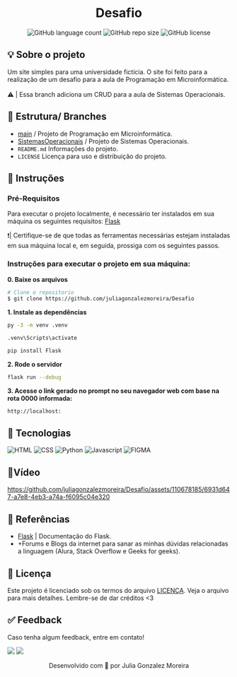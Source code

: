 <h1 align="center"> Desafio </h1>
 
<div align="center">

![GitHub language count](https://img.shields.io/github/languages/count/juliagonzalezmoreira/Desafio)
![GitHub repo size](https://img.shields.io/github/repo-size/juliagonzalezmoreira/Desafio?logoColor=blue)
![GitHub license](https://img.shields.io/github/license/juliagonzalezmoreira/Desafio?color=blue)

</div>

## 💡 Sobre o projeto
Um site simples para uma universidade fictícia. O site foi feito para a realização de um desafio para a aula de Programação em Microinformática. 
 <br> <br>
⚠️ | Essa branch adiciona um CRUD para a aula de Sistemas Operacionais.
 
## 📁 Estrutura/ Branches
- [main](https://github.com/juliagonzalezmoreira/dio-projetologico/tree/main/ecommerce) / Projeto de Programação em Microinformática.
- [SistemasOperacionais](https://github.com/juliagonzalezmoreira/dio-projetologico/tree/main/oficina) / Projeto de Sistemas Operacionais.
- ```README.md```  Informações do projeto.
- ```LICENSE```  Licença para uso e distribuição do projeto.
  
## 📍 Instruções 

### Pré-Requisitos
Para executar o projeto localmente, é necessário ter instalados em sua máquina os seguintes requisitos: [Flask](https://flask.palletsprojects.com/en/stable/)

❗️| Certifique-se de que todas as ferramentas necessárias estejam instaladas em sua máquina local e, em seguida, prossiga com os seguintes passos. <br>

### Instruções para executar o projeto em sua máquina:

**0. Baixe os arquivos**

```bash
# Clone o repositorio
$ git clone https://github.com/juliagonzalezmoreira/Desafio

```

**1. Instale as dependências**

```bash
py -3 -m venv .venv
```
```bash
.venv\Scripts\activate
```
```bash
pip install Flask
```

**2. Rode o servidor**

```bash
flask run --debug
```

**3. Acesse o link gerado no prompt no seu navegador web com base na rota 0000 informada:**
```bash
http://localhost:
```

## 🔧 Tecnologias
![HTML](https://img.shields.io/badge/HTML5-E34F26?style=for-the-badge&logo=html5&logoColor=white)
![CSS](https://img.shields.io/badge/CSS-239120?&style=for-the-badge&logo=css3&logoColor=white)
![Python](https://img.shields.io/badge/Python-14354C?style=for-the-badge&logo=python&logoColor=white)
![Javascript](https://img.shields.io/badge/JavaScript-F7DF1E?style=for-the-badge&logo=javascript&logoColor=black)
![FIGMA](https://img.shields.io/badge/Figma-F24E1E?style=for-the-badge&logo=figma&logoColor=white)

## 🎥Vídeo

https://github.com/juliagonzalezmoreira/Desafio/assets/110678185/6931d647-a7e8-4eb3-a74a-f6095c04e320
  
## 🔗 Referências
-  [Flask](https://flask.palletsprojects.com/en/stable/) | Documentação do Flask.
- +Forums e Blogs da internet para sanar as minhas dúvidas relacionadas a linguagem (Alura, Stack Overflow e Geeks for geeks).

## 📜 Licença

Este projeto é licenciado sob os termos do arquivo [LICENÇA](LICENSE). Veja o arquivo para mais detalhes. Lembre-se de dar créditos <3 <br>

## ✅ Feedback

Caso tenha algum feedback, entre em contato!

<a href = "mailto:juliagonzalezmoreira@gmail.com"><img src="https://img.shields.io/badge/Gmail-D14836?style=for-the-badge&logo=gmail&logoColor=white"></a> 
<a href="https://www.linkedin.com/in/julia-gonzalez-moreira/" target="_blank"><img src="https://img.shields.io/badge/-LinkedIn-%230077B5?style=for-the-badge&logo=linkedin&logoColor=white" target="_blank"></a>

<p align="center"> Desenvolvido com 💜 por Julia Gonzalez Moreira </p>


